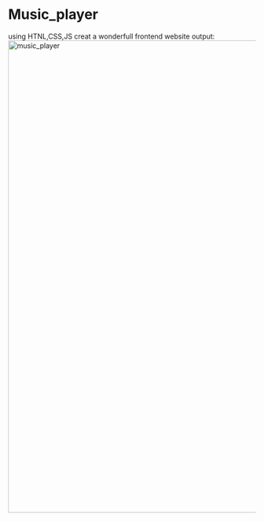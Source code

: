 # Music_player
using HTNL,CSS,JS creat a wonderfull frontend website
output:
<img width="960" alt="music_player" src="https://user-images.githubusercontent.com/114457826/192460316-b215012c-b74a-41fa-a952-8603e3f53344.png">

